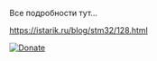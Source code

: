 Все подробности тут...

https://istarik.ru/blog/stm32/128.html


[![Donate](https://istarik.ru/uploads/images/00/00/01/2020/04/12/ff1b11.png)](https://istarik.ru/don.html)
